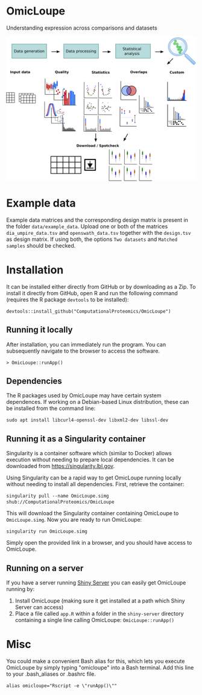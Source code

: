 # OmicLoupe

Understanding expression across comparisons and datasets

![OmicLoupe illustration](man/figures/overview_visualization.png)

# Example data

Example data matrices and the corresponding design matrix is present in the folder `data/example_data`.
Upload one or both of the matrices `dia_umpire_data.tsv` and `openswath_data.tsv` together with the `design.tsv` as design matrix.
If using both, the options `Two datasets` and `Matched samples` should be checked.

# Installation

It can be installed either directly from GitHub or by downloading as a Zip. To install it directly from GitHub, open R and run the following command (requires the R package `devtools` to be installed):

```{r}
devtools::install_github("ComputationalProteomics/OmicLoupe")
```

## Running it locally

After installation, you can immediately run the program.
You can subsequently navigate to the browser to access the software.

```{r}
> OmicLoupe::runApp()
```

## Dependencies

The R packages used by OmicLoupe may have certain system dependences. If working on a Debian-based Linux distribution, these can be installed from the command line:

```
sudo apt install libcurl4-openssl-dev libxml2-dev libssl-dev
```

## Running it as a Singularity container

Singularity is a container software which (similar to Docker) allows execution without needing to prepare local dependencies. It can be downloaded from https://singularity.lbl.gov.

Using Singularity can be a rapid way to get OmicLoupe running locally without needing to install all dependencies. First, retrieve the container:

```{bash}
singularity pull --name OmicLoupe.simg shub://ComputationalProteomics/OmicLoupe
```

This will download the Singularity container containing OmicLoupe to `OmicLoupe.simg`. Now you are ready to run OmicLoupe:

```{bash}
singularity run OmicLoupe.simg
```

Simply open the provided link in a browser, and you should have access to OmicLoupe.

## Running on a server

If you have a server running [Shiny Server](https://rstudio.com/products/shiny/shiny-server/) you can easily get OmicLoupe running by:

1. Install OmicLoupe (making sure it get installed at a path which Shiny Server can access)
2. Place a file called `app.R` within a folder in the `shiny-server` directory containing a single line calling OmicLoupe: `OmicLoupe::runApp()`

# Misc

You could make a convenient Bash alias for this, which lets you execute OmicLoupe by simply typing "omicloupe" into a Bash terminal.
Add this line to your .bash_aliases or .bashrc file.

```{r}
alias omicloupe="Rscript -e \"runApp()\""
```
